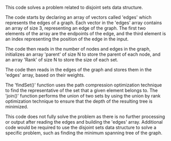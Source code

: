 This code solves a problem related to disjoint sets data structure.

The code starts by declaring an array of vectors called 'edges' which represents the edges of a graph. Each vector in the 'edges' array contains an array of size 3, representing an edge of the graph. The first two elements of the array are the endpoints of the edge, and the third element is an index representing the position of the edge in the input.

The code then reads in the number of nodes and edges in the graph, initializes an array 'parent' of size N to store the parent of each node, and an array 'Rank' of size N to store the size of each set.

The code then reads in the edges of the graph and stores them in the 'edges' array, based on their weights.

The 'findSet()' function uses the path compression optimization technique to find the representative of the set that a given element belongs to. The 'join()' function performs the union of two sets by using the union by rank optimization technique to ensure that the depth of the resulting tree is minimized.

This code does not fully solve the problem as there is no further processing or output after reading the edges and building the 'edges' array. Additional code would be required to use the disjoint sets data structure to solve a specific problem, such as finding the minimum spanning tree of the graph.
